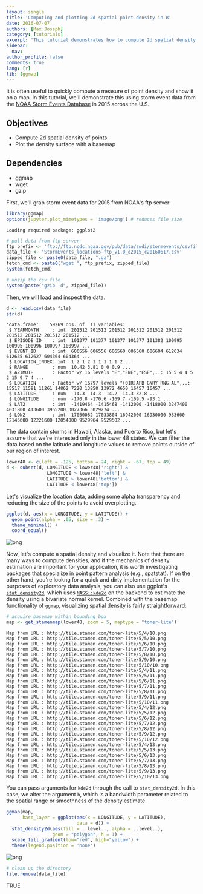```yaml
---
layout: single
title: 'Computing and plotting 2d spatial point density in R'
date: 2016-07-07
authors: [Max Joseph]
category: [tutorials]
excerpt: 'This tutorial demonstrates how to compute 2d spatial density and visualize the result using storm event data from NOAA.'
sidebar:
  nav:
author_profile: false
comments: true
lang: [r]
lib: [ggmap]
---
```


It is often useful to quickly compute a measure of point density and show it on a map. 
In this tutorial, we'll demonstrate this using storm event data from the [NOAA Storm Events Database](https://www.ncdc.noaa.gov/stormevents/) in 2015 across the U.S. 

## Objectives

- Compute 2d spatial density of points
- Plot the density surface with a basemap

## Dependencies

- ggmap
- wget
- gzip

First, we'll grab storm event data for 2015 from NOAA's ftp server:


```R
library(ggmap)
options(jupyter.plot_mimetypes = 'image/png') # reduces file size
```

    Loading required package: ggplot2



```R
# pull data from ftp server
ftp_prefix <- 'ftp://ftp.ncdc.noaa.gov/pub/data/swdi/stormevents/csvfiles/'
data_file <- 'StormEvents_locations-ftp_v1.0_d2015_c20160617.csv'
zipped_file <- paste0(data_file, ".gz")
fetch_cmd <- paste0("wget ", ftp_prefix, zipped_file)
system(fetch_cmd)

# unzip the csv file
system(paste("gzip -d", zipped_file)) 
```

Then, we will load and inspect the data.


```R
d <- read.csv(data_file)
str(d)
```

    'data.frame':	59269 obs. of  11 variables:
     $ YEARMONTH     : int  201512 201512 201512 201512 201512 201512 201512 201512 201512 201512 ...
     $ EPISODE_ID    : int  101377 101377 101377 101377 101382 100995 100995 100996 100997 100997 ...
     $ EVENT_ID      : int  606556 606556 606560 606560 606604 612634 612635 612627 604364 604364 ...
     $ LOCATION_INDEX: int  1 2 1 2 1 1 1 1 1 2 ...
     $ RANGE         : num  10.42 3.81 0 0 0.9 ...
     $ AZIMUTH       : Factor w/ 16 levels "E","ENE","ESE",..: 15 5 4 4 5 2 15 9 7 4 ...
     $ LOCATION      : Factor w/ 16797 levels "(01R)AFB GNRY RNG AL",..: 15517 11581 11261 14862 7220 13850 13972 4650 16457 16457 ...
     $ LATITUDE      : num  -14.3 -14.3 -14.2 -14.3 32.8 ...
     $ LONGITUDE     : num  -170.8 -170.6 -169.7 -169.5 -93.1 ...
     $ LAT2          : int  -1419464 -1415468 -1412000 -1418000 3247400 4031800 413600 3955200 3027366 3029274 ...
     $ LON2          : int  17050082 17033804 16942000 16930000 933600 12145600 12221600 12054000 9529964 9529502 ...


The data contain storms in Hawaii, Alaska, and Puerto Rico, but let's assume that we're interested only in the lower 48 states. 
We can filter the data based on the latitude and longitude values to remove points outside of our region of interest.


```R
lower48 <- c(left = -125, bottom = 24, right = -67, top = 49)
d <- subset(d, LONGITUDE < lower48['right'] & 
               LONGITUDE > lower48['left'] & 
               LATITUDE > lower48['bottom'] & 
               LATITUDE < lower48['top'])
```

Let's visualize the location data, adding some alpha transparency and reducing the size of the points to avoid overplotting.


```R
ggplot(d, aes(x = LONGITUDE, y = LATITUDE)) + 
  geom_point(alpha = .05, size = .3) + 
  theme_minimal() +
  coord_equal()
```


    



![png](/images/visualize-2d-point-density-ggmap_files/visualize-2d-point-density-ggmap_8_1.png)


Now, let's compute a spatial density and visualize it. 
Note that there are many ways to compute densities, and if the mechanics of density estimation are important for your application, it is worth investigating packages that specialize in point pattern analysis (e.g., [spatstat](https://cran.r-project.org/web/packages/spatstat/index.html)). 
If on the other hand, you're lookng for a quick and dirty implementation for the purposes of exploratory data analysis, you can also use ggplot's [`stat_density2d`](http://docs.ggplot2.org/0.9.3.1/stat_density2d.html), which uses [`MASS::kde2d`](https://stat.ethz.ch/R-manual/R-devel/library/MASS/html/kde2d.html) on the backend to estimate the density using a bivariate normal kernel.
Combined with the basemap functionality of `ggmap`, visualizing spatial density is fairly straightforward:


```R
# acquire basemap within bounding box
map <- get_stamenmap(lower48, zoom = 5, maptype = "toner-lite")
```

    Map from URL : http://tile.stamen.com/toner-lite/5/4/10.png
    Map from URL : http://tile.stamen.com/toner-lite/5/5/10.png
    Map from URL : http://tile.stamen.com/toner-lite/5/6/10.png
    Map from URL : http://tile.stamen.com/toner-lite/5/7/10.png
    Map from URL : http://tile.stamen.com/toner-lite/5/8/10.png
    Map from URL : http://tile.stamen.com/toner-lite/5/9/10.png
    Map from URL : http://tile.stamen.com/toner-lite/5/10/10.png
    Map from URL : http://tile.stamen.com/toner-lite/5/4/11.png
    Map from URL : http://tile.stamen.com/toner-lite/5/5/11.png
    Map from URL : http://tile.stamen.com/toner-lite/5/6/11.png
    Map from URL : http://tile.stamen.com/toner-lite/5/7/11.png
    Map from URL : http://tile.stamen.com/toner-lite/5/8/11.png
    Map from URL : http://tile.stamen.com/toner-lite/5/9/11.png
    Map from URL : http://tile.stamen.com/toner-lite/5/10/11.png
    Map from URL : http://tile.stamen.com/toner-lite/5/4/12.png
    Map from URL : http://tile.stamen.com/toner-lite/5/5/12.png
    Map from URL : http://tile.stamen.com/toner-lite/5/6/12.png
    Map from URL : http://tile.stamen.com/toner-lite/5/7/12.png
    Map from URL : http://tile.stamen.com/toner-lite/5/8/12.png
    Map from URL : http://tile.stamen.com/toner-lite/5/9/12.png
    Map from URL : http://tile.stamen.com/toner-lite/5/10/12.png
    Map from URL : http://tile.stamen.com/toner-lite/5/4/13.png
    Map from URL : http://tile.stamen.com/toner-lite/5/5/13.png
    Map from URL : http://tile.stamen.com/toner-lite/5/6/13.png
    Map from URL : http://tile.stamen.com/toner-lite/5/7/13.png
    Map from URL : http://tile.stamen.com/toner-lite/5/8/13.png
    Map from URL : http://tile.stamen.com/toner-lite/5/9/13.png
    Map from URL : http://tile.stamen.com/toner-lite/5/10/13.png


You can pass arguments for `kde2d` through the call to `stat_density2d`. 
In this case, we alter the argument `h`, which is a bandwidth parameter related to the spatial range or smoothness of the density estimate. 


```R
ggmap(map, 
      base_layer = ggplot(aes(x = LONGITUDE, y = LATITUDE), 
                          data = d)) + 
  stat_density2d(aes(fill = ..level.., alpha = ..level..), 
                 geom = "polygon", h = 1) + 
  scale_fill_gradient(low="red", high="yellow") + 
  theme(legend.position = 'none')
```


    



![png](/images/visualize-2d-point-density-ggmap_files/visualize-2d-point-density-ggmap_12_1.png)



```R
# clean up the directory
file.remove(data_file)
```


TRUE

